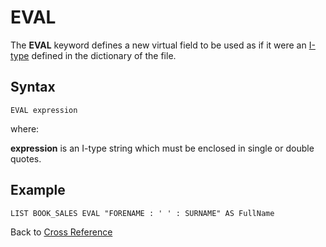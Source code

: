 # EVAL  

<PageHeader />

The **EVAL** keyword defines a new virtual field to be used as if it were an [I-type](./../../../conversion-processing/i-types/README.md) defined in the dictionary of the file.

## Syntax

```
EVAL expression
```

where:

**expression** is an I-type string which must be enclosed in single or double quotes.  

## Example

```
LIST BOOK_SALES EVAL "FORENAME : ' ' : SURNAME" AS FullName
```

Back to [Cross Reference](./../README.md)

<PageFooter />
